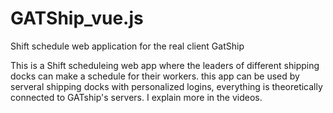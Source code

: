 # GATShip_vue.js
Shift schedule web application for the real client GatShip

This is a Shift scheduleing web app where the leaders of different shipping docks can make a schedule for their workers.
this app can be used by serveral shipping docks with personalized logins, everything is theoretically connected to GATship's servers. 
I explain more in the videos.
